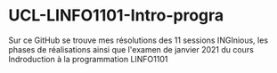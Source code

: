# UCL-LINFO1101-Intro-progra
Sur ce GitHub se trouve mes résolutions des 11 sessions INGInious, les phases de réalisations
ainsi que l'examen de janvier 2021 du cours Indroduction à la programmation LINFO1101
